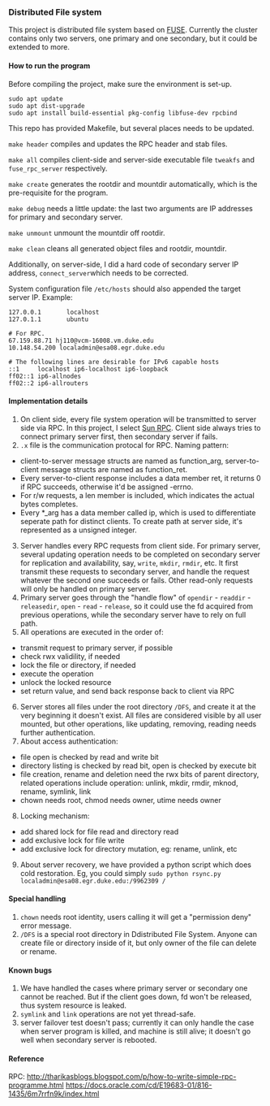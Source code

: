 ### Distributed File system
This project is distributed file system based on [FUSE](https://github.com/libfuse/libfuse). Currently the cluster contains only two servers, one primary and one secondary, but it could be extended to more.

#### How to run the program
Before compiling the project, make sure the environment is set-up.
```
sudo apt update 
sudo apt dist-upgrade 
sudo apt install build-essential pkg-config libfuse-dev rpcbind
```
This repo has provided Makefile, but several places needs to be updated.

`make header` compiles and updates the RPC header and stab files.

`make all` compiles client-side and server-side executable file `tweakfs` and `fuse_rpc_server` respectively.

`make create` generates the rootdir and mountdir automatically, which is the pre-requisite for the program.

`make debug` needs a little update: the last two arguments are IP addresses for primary and secondary server.

`make unmount` unmount the mountdir off rootdir.

`make clean` cleans all generated object files and rootdir, mountdir.

Additionally, on server-side, I did a hard code of secondary server IP address, ``connect_server``which needs to be corrected.

System configuration file `/etc/hosts` should also appended the target server IP. Example:
```
127.0.0.1       localhost
127.0.1.1       ubuntu

# For RPC.
67.159.88.71 hj110@vcm-16008.vm.duke.edu
10.148.54.200 localadmin@esa08.egr.duke.edu

# The following lines are desirable for IPv6 capable hosts
::1     localhost ip6-localhost ip6-loopback
ff02::1 ip6-allnodes
ff02::2 ip6-allrouters
```

#### Implementation details
1. On client side, every file system operation will be transmitted to server side via RPC. In this project, I select [Sun RPC](https://docs.oracle.com/cd/E19683-01/816-1435/6m7rrfn9k/index.html). Client side always tries to connect primary server first, then secondary server if fails.
2. `.x` file is the communication protocal for RPC.
Naming pattern:
- client-to-server message structs are named as function_arg, server-to-client message structs are named as function_ret.
- Every server-to-client response includes a data member ret, it returns 0 if RPC succeeds, otherwise it'd be assigned -errno.
- For r/w requests, a len member is included, which indicates the actual bytes completes.
- Every *_arg has a data member called ip, which is used to differentiate seperate path for distinct clients. To create path at server side, it's represented as a unsigned integer.
3. Server handles every RPC requests from client side.
For primary server, several updating operation needs to be completed on secondary server for replication and availability, say, `write`, `mkdir`, `rmdir`, etc. It first transmit these requests to secondary server, and handle the request whatever the second one succeeds or fails. Other read-only requests will only be handled on primary server.
4. Primary server goes through the "handle flow" of `opendir` - `readdir` - `releasedir`, `open` - `read` - `release`, so it could use the fd acquired from previous operations, while the secondary server have to rely on full path.
5. All operations are executed in the order of:
- transmit request to primary server, if possible
- check rwx validility, if needed
- lock the file or directory, if needed
- execute the operation
- unlock the locked resource
- set return value, and send back response back to client via RPC
6. Server stores all files under the root directory `/DFS`, and create it at the very beginning it doesn't exist. All files are considered visible by all user mounted, but other operations, like updating, removing, reading needs further authentication.
7. About access authentication:
- file open is checked by read and write bit
- directory listing is checked by read bit, open is checked by execute bit
- file creation, rename and deletion need the rwx bits of parent directory, related operations include operation: unlink, mkdir, rmdir, mknod, rename, symlink, link
- chown needs root, chmod needs owner, utime needs owner
8. Locking mechanism:
- add shared lock for file read and directory read
- add exclusive lock for file write
- add exclusive lock for directory mutation, eg: rename, unlink, etc
9. About server recovery, we have provided a python script which does cold restoration. Eg, you could simply `sudo python rsync.py localadmin@esa08.egr.duke.edu:/9962309 /`

#### Special handling
1. `chown` needs root identity, users calling it will get a "permission deny" error message.
2. `/DFS` is a special root directory in Ddistributed File System. Anyone can create file or directory inside of it, but only owner of the file can delete or rename. 

#### Known bugs
1. We have handled the cases where primary server or secondary one cannot be reached. But if the client goes down, fd won't be released, thus system resource is leaked.
2. `symlink` and `link` operations are not yet thread-safe.
3. server failover test doesn't pass; currently it can only handle the case when server program is killed, and machine is still alive; it doesn't go well when secondary server is rebooted.

#### Reference
RPC:
http://tharikasblogs.blogspot.com/p/how-to-write-simple-rpc-programme.html
https://docs.oracle.com/cd/E19683-01/816-1435/6m7rrfn9k/index.html
